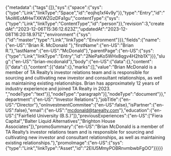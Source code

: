 {"metadata":{"tags":[]},"sys":{"space":{"sys":{"type":"Link","linkType":"Space","id":"eojhq1xf4v9y"}},"type":"Entry","id":"1AoWEoMHwTXKWZGzDFa1gu","contentType":{"sys":{"type":"Link","linkType":"ContentType","id":"person"}},"revision":3,"createdAt":"2023-12-06T15:36:12.623Z","updatedAt":"2023-12-08T16:20:18.971Z","environment":{"sys":{"id":"master","type":"Link","linkType":"Environment"}}},"fields":{"name":{"en-US":"Brian R. McDonald "},"firstName":{"en-US":"Brian R."},"lastName":{"en-US":"McDonald"},"parentPage":{"en-US":{"sys":{"type":"Link","linkType":"Entry","id":"2NePaKo5WHx8qgv4H2hb1X"}}},"slug":{"en-US":"brian-mcdonald"},"body":{"en-US":{"data":{},"content":[{"data":{},"content":[{"data":{},"marks":[],"value":"Brian McDonald is a member of TA Realty’s investor relations team and is responsible for sourcing and cultivating new investor and consultant relationships, as well as maintaining existing relationships. Brian has approximately 12 years of industry experience and joined TA Realty in 2023. ","nodeType":"text"}],"nodeType":"paragraph"}],"nodeType":"document"}},"department":{"en-US":"Investor Relations"},"jobTitle":{"en-US":"Director"},"onInvestmentCommitee":{"en-US":false},"isPartner":{"en-US":false},"email":{"en-US":"mcdonald@tarealty.com"},"education":{"en-US":["Fairfield University (B.S.)"]},"previousExperiences":{"en-US":["Fiera Capital","Balter Liquid Alternatives","Brighton House Associates"]},"promoSummary":{"en-US":"Brian McDonald is a member of TA Realty’s investor relations team and is responsible for sourcing and cultivating new investor and consultant relationships, as well as maintaining existing relationships."},"promoImage":{"en-US":{"sys":{"type":"Link","linkType":"Asset","id":"2ElU5MmyPOBRnvmbwbFgOO"}}}}}